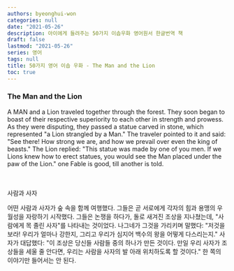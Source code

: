 ```yaml
---
authors: byeonghui-won
categories: null
date: "2021-05-26"
description: 아이에게 들려주는 50가지 이솝우화 영어원서 한글번역 책
draft: false
lastmod: "2021-05-26"
series: 영어
tags: null
title: 50가지 영어 이솝 우화 - The Man and the Lion
toc: true
---
```




### The Man and the Lion


A MAN and a Lion traveled together through the forest. They soon began to boast of their respective superiority to each other in strength and prowess. As they were disputing, they passed a statue carved in stone, which represented "a Lion strangled by a Man." The traveler pointed to it and said: "See there! How strong we are, and how we prevail over even the king of beasts." The Lion replied: "This statue was made by one of you men. If we Lions knew how to erect statues, you would see the Man placed under the paw of the Lion." one Fable is good, till another is told.

　

사람과 사자

   



 어떤 사람과 사자가 숲 속을 함께 여행했다. 그들은 곧 서로에게 각자의 힘과 용맹의 우월성을 자랑하기 시작했다. 그들은 논쟁을 하다가, 돌로 새겨진 조상을 지나쳤는데, "사람에게 목 졸린 사자"를 나타내는 것이었다. 나그네가 그것을 가리키며 말했다: "저것을 보라! 우리가 얼마나 강한지, 그리고 우리가 심지어 백수의 왕을 어떻게 다스리는지." 사자가 대답했다: "이 조상은 당신들 사람들 중의 하나가 만든 것이다. 만일 우리 사자가 조상들을 세울 줄 안다면, 우리는 사람을 사자의 발 아래 위치하도록 할 것이다." 한 쪽의 이야기만 들어서는 안 된다.

　
